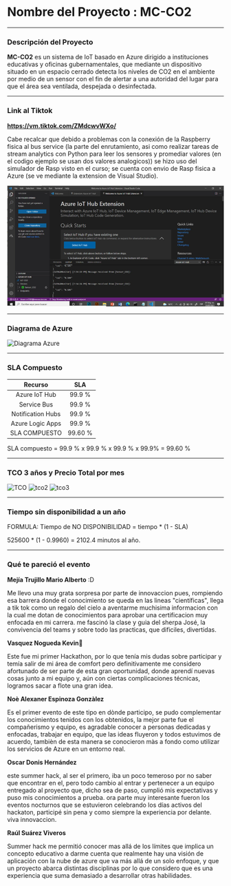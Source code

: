 # Nombre del Proyecto : MC-CO2

*****************************************************************************************************************
### Descripción del Proyecto

**MC-CO2** es un sistema de IoT basado en Azure dirigido a instituciones educativas y oficinas gubernamentales, que mediante un dispositivo situado en un espacio cerrado detecta los niveles de CO2 en el ambiente por medio de un sensor con el fin de alertar a una autoridad del lugar para que el área sea ventilada, despejada o desinfectada.

*****************************************************************************************************************
### Link al Tiktok

**https://vm.tiktok.com/ZMdcwvWXo/**

Cabe recalcar que debido a problemas con la conexión de la Raspberry fisica al bus service (la parte del enrutamiento, asi como realizar tareas de stream analytics con Python para leer los sensores y promediar valores (en el codigo ejemplo se usan dos valores analogicos)) se hizo uso del simulador de Rasp visto en el curso; se cuenta con envio de Rasp fisica a Azure (se ve mediante la extension de Visual Studio).

![Envio de dato a azure visto desde visual studio](https://github.com/PapiroX/CO2-meter/blob/main/Enviodato.png)

*****************************************************************************************************************
### Diagrama de Azure
![Diagrama Azure](https://user-images.githubusercontent.com/86867751/127775093-c44169a1-8b43-4d11-b8da-0345a3d00a0a.png)

*****************************************************************************************************************
### SLA Compuesto

|          **Recurso**        |     **SLA**   |
|          :----:             |     :----:    |
|Azure IoT Hub                |     99.9 %    |
|Service Bus                  |     99.9 %    |
|Notification Hubs            |     99.9 %    |
|Azure Logic Apps             |     99.9 %    |
|SLA COMPUESTO                |    99.60 %    |

SLA compuesto = 99.9 % x 99.9 % x 99.9 % x 99.9% = 99.60 %

*****************************************************************************************************************
### TCO 3 años y Precio Total por mes

![TCO](https://user-images.githubusercontent.com/87109811/127764517-8bce13a2-31e4-4654-acc7-441fa747f498.jpg)
![tco2](https://user-images.githubusercontent.com/87109811/127764555-57756c82-d633-40fb-a55f-d365da002429.jpg)
![tco3](https://user-images.githubusercontent.com/87109811/127764599-42ce59a8-6e05-4158-9358-374d94c149c8.jpg)


*****************************************************************************************************************
### Tiempo sin disponibilidad a un año

FORMULA: Tiempo de NO DISPONIBILIDAD = tiempo * (1 - SLA)

525600 * (1 - 0.9960) = 2102.4 minutos al año.
*****************************************************************************************************************
### Qué te pareció el evento

**Mejía Trujillo Mario Alberto** :D

Me llevo una muy grata sorpresa por parte de innovaccion pues, rompiendo esa barrera donde el conocimiento se 
queda en las lineas "científicas", llega a tik tok como un regalo del cielo a aventarme muchisima informacion 
con la cual me dotan de conocimientos para aprobar una certificacion muy enfocada en mi carrera. me fascinó la
clase y guia del sherpa José, la convivencia del teams y sobre todo las practicas, que dificiles, divertidas.

**Vasquez Nogueda Kevin**🍄

Este fue mi primer Hackathon, por lo que tenía mis dudas sobre participar y temía salir de mi área de comfort 
pero definitivamente me considero afortunado de ser parte de esta gran oportunidad, donde aprendí nuevas cosas 
junto a mi equipo y, aún con ciertas complicaciones técnicas, logramos sacar a flote una gran idea.

**Noè Alexaner Espinoza Gonzàlez**

Es el primer evento de este tipo en dònde participo, se pudo complementar los conocimientos tenidos con los 
obtenidos, la mejor parte fue el compañerismo y equipo, es agradable conocer a personas dedicadas y enfocadas,
trabajar en equipo, que las ideas fluyeron y todos estuvimos de acuerdo, tambièn de esta manera se conocieron
màs a fondo como utilizar los servicios de Azure en un entorno real.

**Oscar Donis Hernández**

este summer hack, al ser el primero, iba un poco temeroso por no saber que encontrar en el, pero todo cambio 
al entrar y pertenecer a un equipo entregado al proyecto que, dicho sea de paso, cumplió mis expectativas y 
puso mis conocimientos a prueba. ora parte muy interesante fueron los eventos nocturnos que se estuvieron 
celebrando los días activos del hackaton, participé sin pena y como siempre la experiencia por delante. 
viva innovaccion.

**Raúl Suárez Viveros**

Summer hack me permitió conocer mas allá de los límites que implica un concepto educativo a darme cuenta
que realmente hay una visión de aplicación con la nube de azure que va más allá de un solo enfoque, y que 
un proyecto abarca distintas disciplinas por lo que considero que es una experiencia que suma demasiado 
a desarrollar otras habilidades.



